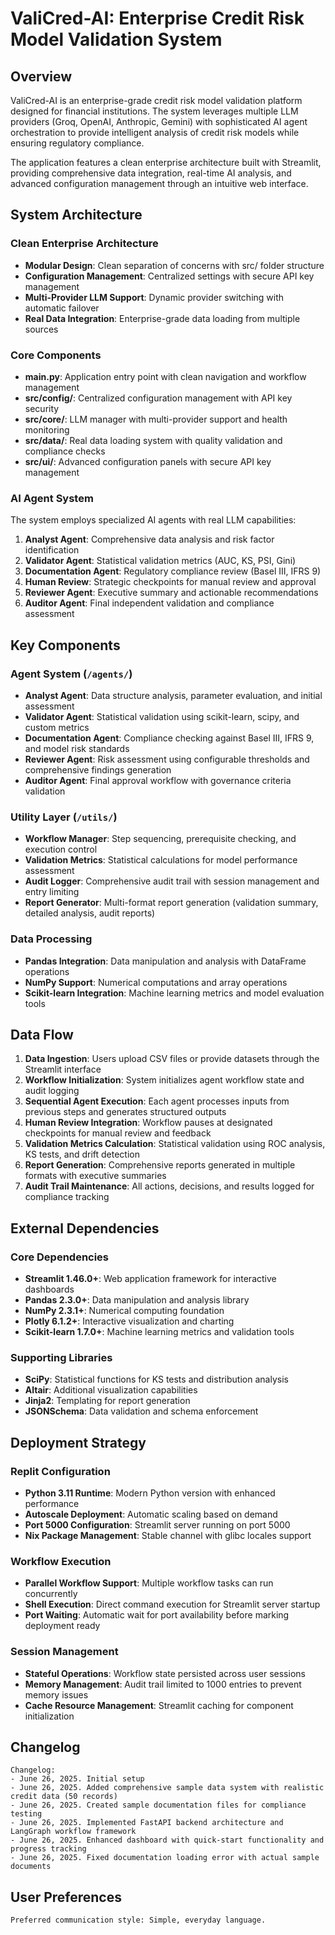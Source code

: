 # ValiCred-AI: Enterprise Credit Risk Model Validation System

## Overview

ValiCred-AI is an enterprise-grade credit risk model validation platform designed for financial institutions. The system leverages multiple LLM providers (Groq, OpenAI, Anthropic, Gemini) with sophisticated AI agent orchestration to provide intelligent analysis of credit risk models while ensuring regulatory compliance.

The application features a clean enterprise architecture built with Streamlit, providing comprehensive data integration, real-time AI analysis, and advanced configuration management through an intuitive web interface.

## System Architecture

### Clean Enterprise Architecture
- **Modular Design**: Clean separation of concerns with src/ folder structure
- **Configuration Management**: Centralized settings with secure API key management
- **Multi-Provider LLM Support**: Dynamic provider switching with automatic failover
- **Real Data Integration**: Enterprise-grade data loading from multiple sources

### Core Components
- **main.py**: Application entry point with clean navigation and workflow management
- **src/config/**: Centralized configuration management with API key security
- **src/core/**: LLM manager with multi-provider support and health monitoring
- **src/data/**: Real data loading system with quality validation and compliance checks
- **src/ui/**: Advanced configuration panels with secure API key management

### AI Agent System
The system employs specialized AI agents with real LLM capabilities:
1. **Analyst Agent**: Comprehensive data analysis and risk factor identification
2. **Validator Agent**: Statistical validation metrics (AUC, KS, PSI, Gini)
3. **Documentation Agent**: Regulatory compliance review (Basel III, IFRS 9)
4. **Human Review**: Strategic checkpoints for manual review and approval
5. **Reviewer Agent**: Executive summary and actionable recommendations
6. **Auditor Agent**: Final independent validation and compliance assessment

## Key Components

### Agent System (`/agents/`)
- **Analyst Agent**: Data structure analysis, parameter evaluation, and initial assessment
- **Validator Agent**: Statistical validation using scikit-learn, scipy, and custom metrics
- **Documentation Agent**: Compliance checking against Basel III, IFRS 9, and model risk standards
- **Reviewer Agent**: Risk assessment using configurable thresholds and comprehensive findings generation
- **Auditor Agent**: Final approval workflow with governance criteria validation

### Utility Layer (`/utils/`)
- **Workflow Manager**: Step sequencing, prerequisite checking, and execution control
- **Validation Metrics**: Statistical calculations for model performance assessment
- **Audit Logger**: Comprehensive audit trail with session management and entry limiting
- **Report Generator**: Multi-format report generation (validation summary, detailed analysis, audit reports)

### Data Processing
- **Pandas Integration**: Data manipulation and analysis with DataFrame operations
- **NumPy Support**: Numerical computations and array operations
- **Scikit-learn Integration**: Machine learning metrics and model evaluation tools

## Data Flow

1. **Data Ingestion**: Users upload CSV files or provide datasets through the Streamlit interface
2. **Workflow Initialization**: System initializes agent workflow state and audit logging
3. **Sequential Agent Execution**: Each agent processes inputs from previous steps and generates structured outputs
4. **Human Review Integration**: Workflow pauses at designated checkpoints for manual review and feedback
5. **Validation Metrics Calculation**: Statistical validation using ROC analysis, KS tests, and drift detection
6. **Report Generation**: Comprehensive reports generated in multiple formats with executive summaries
7. **Audit Trail Maintenance**: All actions, decisions, and results logged for compliance tracking

## External Dependencies

### Core Dependencies
- **Streamlit 1.46.0+**: Web application framework for interactive dashboards
- **Pandas 2.3.0+**: Data manipulation and analysis library
- **NumPy 2.3.1+**: Numerical computing foundation
- **Plotly 6.1.2+**: Interactive visualization and charting
- **Scikit-learn 1.7.0+**: Machine learning metrics and validation tools

### Supporting Libraries
- **SciPy**: Statistical functions for KS tests and distribution analysis
- **Altair**: Additional visualization capabilities
- **Jinja2**: Templating for report generation
- **JSONSchema**: Data validation and schema enforcement

## Deployment Strategy

### Replit Configuration
- **Python 3.11 Runtime**: Modern Python version with enhanced performance
- **Autoscale Deployment**: Automatic scaling based on demand
- **Port 5000 Configuration**: Streamlit server running on port 5000
- **Nix Package Management**: Stable channel with glibc locales support

### Workflow Execution
- **Parallel Workflow Support**: Multiple workflow tasks can run concurrently
- **Shell Execution**: Direct command execution for Streamlit server startup
- **Port Waiting**: Automatic wait for port availability before marking deployment ready

### Session Management
- **Stateful Operations**: Workflow state persisted across user sessions
- **Memory Management**: Audit trail limited to 1000 entries to prevent memory issues
- **Cache Resource Management**: Streamlit caching for component initialization

## Changelog

```
Changelog:
- June 26, 2025. Initial setup
- June 26, 2025. Added comprehensive sample data system with realistic credit data (50 records)
- June 26, 2025. Created sample documentation files for compliance testing
- June 26, 2025. Implemented FastAPI backend architecture and LangGraph workflow framework
- June 26, 2025. Enhanced dashboard with quick-start functionality and progress tracking
- June 26, 2025. Fixed documentation loading error with actual sample documents
```

## User Preferences

```
Preferred communication style: Simple, everyday language.
```